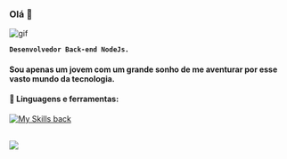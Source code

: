 ### Olá 👋
![gif](https://media.tenor.com/BrNtIejIcXUAAAAC/pixel-art.gif)

**`Desenvolvedor Back-end NodeJs.`**

#### Sou apenas um jovem com um grande sonho de me aventurar por esse vasto mundo da tecnologia.

#### 🧰 Linguagens e ferramentas:
[![My Skills back](https://skillicons.dev/icons?i=nodejs,express,nest,jest,postgres,mongodb,vscode,git,github,gitlab)](https://skillicons.dev)

<br />
<a href="https://github.com/Aguiiiar">
  <img align="center" src="https://github-readme-stats.vercel.app/api?username=aguiiiar&show_icons=true&theme=tokyonight" />
</a>
<!-- ![Top Langs](https://github-readme-stats.vercel.app/api/top-langs/?username=aguiiiar&hide=javascript,css,scss,html&theme=tokyonight) -->
